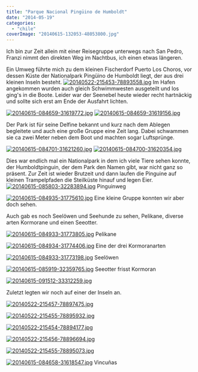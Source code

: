 ```yaml
---
title: "Parque Nacional Pingüino de Humboldt"
date: "2014-05-19"
categories: 
  - "chile"
coverImage: "20140615-132053-48053800.jpg"
---
```


Ich bin zur Zeit allein mit einer Reisegruppe unterwegs nach San Pedro, Franzi nimmt den direkten Weg im Nachtbus, ich einen etwas längeren.

Ein Umweg führte mich zu dem kleinen Fischerdorf Puerto Los Choros, vor dessen Küste der Nationalpark Pingüino de Humboldt liegt, der aus drei kleinen Inseln besteht. [![20140522-215453-78893558.jpg](images/20140522-215453-78893558.jpg)](https://hafenstrand.wordpress.com/wp-content/uploads/2014/05/20140522-215453-78893558.jpg) Im Hafen angekommen wurden auch gleich Schwimmwesten ausgeteilt und los ging's in die Boote. Leider war der Seenebel heute wieder recht hartnäckig und sollte sich erst am Ende der Ausfahrt lichten.

[![20140615-084659-31619772.jpg](images/20140615-084659-31619772.jpg)](https://hafenstrand.wordpress.com/wp-content/uploads/2014/06/20140615-084659-31619772.jpg) [![20140615-084659-31619156.jpg](images/20140615-084659-31619156.jpg)](https://hafenstrand.wordpress.com/wp-content/uploads/2014/06/20140615-084659-31619156.jpg)

Der Park ist für seine Delfine bekannt und kurz nach dem Ablegen begleitete und auch eine große Gruppe eine Zeit lang. Dabei schwammen sie ca zwei Meter neben dem Boot und machten sogar Luftsprünge.

[![20140615-084701-31621260.jpg](images/20140615-084701-31621260.jpg)](https://hafenstrand.wordpress.com/wp-content/uploads/2014/06/20140615-084701-31621260.jpg) [![20140615-084700-31620354.jpg](images/20140615-084700-31620354.jpg)](https://hafenstrand.wordpress.com/wp-content/uploads/2014/06/20140615-084700-31620354.jpg)

Dies war endlich mal ein Nationalpark in dem ich viele Tiere sehen konnte, der Humboldtpinguin, der dem Park den Namen gibt, war nicht ganz so präsent. Zur Zeit ist wieder Brutzeit und dann laufen die Pinguine auf kleinen Trampelpfaden die Steilküste hinauf und legen Eier. [![20140615-085803-32283894.jpg](images/20140615-085803-32283894.jpg)](https://hafenstrand.wordpress.com/wp-content/uploads/2014/06/20140615-085803-32283894.jpg) Pinguinweg

[![20140615-084935-31775610.jpg](images/20140615-084935-31775610.jpg)](https://hafenstrand.wordpress.com/wp-content/uploads/2014/06/20140615-084935-31775610.jpg) Eine kleine Gruppe konnten wir aber doch sehen.

Auch gab es noch Seelöwen und Seehunde zu sehen, Pelikane, diverse arten Kormorane und einen Seeotter.

[![20140615-084933-31773805.jpg](images/20140615-084933-31773805.jpg)](https://hafenstrand.wordpress.com/wp-content/uploads/2014/06/20140615-084933-31773805.jpg) Pelikane

[![20140615-084934-31774406.jpg](images/20140615-084934-31774406.jpg)](https://hafenstrand.wordpress.com/wp-content/uploads/2014/06/20140615-084934-31774406.jpg) Eine der drei Kormoranarten

[![20140615-084933-31773198.jpg](images/20140615-084933-31773198.jpg)](https://hafenstrand.wordpress.com/wp-content/uploads/2014/06/20140615-084933-31773198.jpg) Seelöwen

[![20140615-085919-32359765.jpg](images/20140615-085919-32359765.jpg)](https://hafenstrand.wordpress.com/wp-content/uploads/2014/06/20140615-085919-32359765.jpg) Seeotter frisst Kormoran

[![20140615-091512-33312259.jpg](images/20140615-091512-33312259.jpg)](https://hafenstrand.wordpress.com/wp-content/uploads/2014/06/20140615-091512-33312259.jpg)

Zuletzt legten wir noch auf einer der Inseln an.

[![20140522-215457-78897475.jpg](images/20140522-215457-78897475.jpg)](https://hafenstrand.wordpress.com/wp-content/uploads/2014/05/20140522-215457-78897475.jpg)

[![20140522-215455-78895932.jpg](images/20140522-215455-78895932.jpg)](https://hafenstrand.wordpress.com/wp-content/uploads/2014/05/20140522-215455-78895932.jpg)

[![20140522-215454-78894177.jpg](images/20140522-215454-78894177.jpg)](https://hafenstrand.wordpress.com/wp-content/uploads/2014/05/20140522-215454-78894177.jpg)

[![20140522-215456-78896694.jpg](images/20140522-215456-78896694.jpg)](https://hafenstrand.wordpress.com/wp-content/uploads/2014/05/20140522-215456-78896694.jpg)

[![20140522-215455-78895073.jpg](images/20140522-215455-78895073.jpg)](https://hafenstrand.wordpress.com/wp-content/uploads/2014/05/20140522-215455-78895073.jpg)

[![20140615-084658-31618547.jpg](images/20140615-084658-31618547.jpg)](https://hafenstrand.wordpress.com/wp-content/uploads/2014/06/20140615-084658-31618547.jpg) Vincuñas
